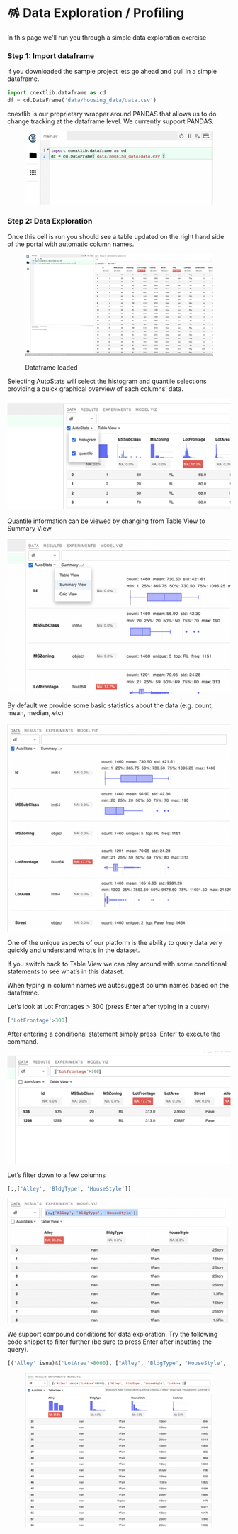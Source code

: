 # 🪅 Data Exploration / Profiling

In this page we'll run you through a simple data exploration exercise



### Step 1: Import dataframe

if you downloaded the sample project lets go ahead and pull in a simple dataframe.&#x20;

```python
import cnextlib.dataframe as cd
df = cd.DataFrame('data/housing_data/data.csv')
```

cnextlib is our proprietary wrapper around PANDAS that allows us to do change tracking at the dataframe level. We currently support PANDAS.&#x20;

<figure><img src="../.gitbook/assets/image (3).png" alt=""><figcaption></figcaption></figure>

### Step 2: Data Exploration

Once this cell is run you should see a table updated on the right hand side of the portal with automatic column names.

<figure><img src="../.gitbook/assets/image (2).png" alt=""><figcaption><p>Dataframe loaded</p></figcaption></figure>

Selecting AutoStats will select the histogram and quantile selections providing a quick graphical overview of each columns’ data.

![](<../.gitbook/assets/Untitled (2).png>)

Quantile information can be viewed by changing from Table View to Summary View

![](<../.gitbook/assets/Untitled (3).png>)

By default we provide some basic statistics about the data (e.g. count, mean, median, etc)

![](<../.gitbook/assets/Untitled (4).png>)

One of the unique aspects of our platform is the ability to query data very quickly and understand what’s in the dataset.

If you switch back to Table View we can play around with some conditional statements to see what’s in this dataset.

When typing in column names we autosuggest column names based on the dataframe.

Let’s look at Lot Frontages > 300 (press Enter after typing in a query)

```python
['LotFrontage'>300]
```

After entering a conditional statement simply press 'Enter' to execute the command.&#x20;

![](<../.gitbook/assets/Untitled (5).png>)

Let’s filter down to a few columns

```python
[:,['Alley', 'BldgType', 'HouseStyle']]
```

![](<../.gitbook/assets/Untitled (6).png>)

We support compound conditions for data exploration. Try the following code snippet to filter further (be sure to press Enter after inputting the query).

```python
[('Alley' isna)&('LotArea'>8000), ["Alley", 'BldgType', 'HouseStyle', 'LotArea']]
```

<figure><img src="../.gitbook/assets/image.png" alt=""><figcaption></figcaption></figure>
